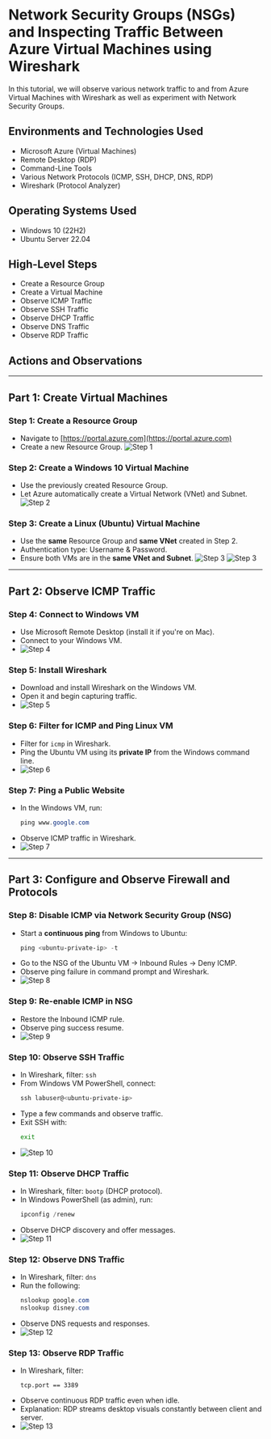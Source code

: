 <h1>Network Security Groups (NSGs) and Inspecting Traffic Between Azure Virtual Machines using Wireshark</h1>
In this tutorial, we will observe various network traffic to and from Azure Virtual Machines with Wireshark as well as experiment with Network Security Groups. <br />

<h2>Environments and Technologies Used</h2>

- Microsoft Azure (Virtual Machines)
- Remote Desktop (RDP)
- Command-Line Tools
- Various Network Protocols (ICMP, SSH, DHCP, DNS, RDP)
- Wireshark (Protocol Analyzer)

<h2>Operating Systems Used </h2>

- Windows 10 (22H2)
- Ubuntu Server 22.04

<h2>High-Level Steps</h2>

- Create a Resource Group
- Create a Virtual Machine
- Observe ICMP Traffic
- Observe SSH Traffic
- Observe DHCP Traffic
- Observe DNS Traffic
- Observe RDP Traffic

<h2>Actions and Observations</h2>

---

## Part 1: Create Virtual Machines

### Step 1: Create a Resource Group
- Navigate to [https://portal.azure.com](https://portal.azure.com)
- Create a new Resource Group.
  ![Step 1](https://github.com/user-attachments/assets/483fe16d-4d02-41b6-aab8-be498c9908d2)

### Step 2: Create a Windows 10 Virtual Machine
- Use the previously created Resource Group.
- Let Azure automatically create a Virtual Network (VNet) and Subnet.
  ![Step 2](https://github.com/user-attachments/assets/ac69d82b-a7d4-44e8-831e-5e5844eb2f56)

### Step 3: Create a Linux (Ubuntu) Virtual Machine
- Use the **same** Resource Group and **same VNet** created in Step 2.
- Authentication type: Username & Password.
- Ensure both VMs are in the **same VNet and Subnet**.
  ![Step 3](https://github.com/user-attachments/assets/0dae36f5-e560-4c60-b230-94f21cdaa3e3)
  ![Step 3](https://github.com/user-attachments/assets/2f38cf0a-5835-4e47-bb4c-be2f99fa4fc3)

---

## Part 2: Observe ICMP Traffic

### Step 4: Connect to Windows VM
- Use Microsoft Remote Desktop (install it if you're on Mac).
- Connect to your Windows VM.
- ![Step 4](images/step4_connect_rdp.png)

### Step 5: Install Wireshark
- Download and install Wireshark on the Windows VM.
- Open it and begin capturing traffic.
- ![Step 5](images/step5_install_wireshark.png)

### Step 6: Filter for ICMP and Ping Linux VM
- Filter for `icmp` in Wireshark.
- Ping the Ubuntu VM using its **private IP** from the Windows command line.
- ![Step 6](images/step6_icmp_ping.png)

### Step 7: Ping a Public Website
- In the Windows VM, run:  
  ```powershell
  ping www.google.com
  ```
- Observe ICMP traffic in Wireshark.
- ![Step 7](images/step7_public_ping.png)

---

## Part 3: Configure and Observe Firewall and Protocols

### Step 8: Disable ICMP via Network Security Group (NSG)
- Start a **continuous ping** from Windows to Ubuntu:
  ```powershell
  ping <ubuntu-private-ip> -t
  ```
- Go to the NSG of the Ubuntu VM → Inbound Rules → Deny ICMP.
- Observe ping failure in command prompt and Wireshark.
- ![Step 8](images/step8_nsg_block_icmp.png)

### Step 9: Re-enable ICMP in NSG
- Restore the Inbound ICMP rule.
- Observe ping success resume.
- ![Step 9](images/step9_nsg_allow_icmp.png)

### Step 10: Observe SSH Traffic
- In Wireshark, filter: `ssh`
- From Windows VM PowerShell, connect:
  ```powershell
  ssh labuser@<ubuntu-private-ip>
  ```
- Type a few commands and observe traffic.
- Exit SSH with:
  ```bash
  exit
  ```
- ![Step 10](images/step10_ssh_traffic.png)

### Step 11: Observe DHCP Traffic
- In Wireshark, filter: `bootp` (DHCP protocol).
- In Windows PowerShell (as admin), run:
  ```powershell
  ipconfig /renew
  ```
- Observe DHCP discovery and offer messages.
- ![Step 11](images/step11_dhcp.png)

### Step 12: Observe DNS Traffic
- In Wireshark, filter: `dns`
- Run the following:
  ```powershell
  nslookup google.com
  nslookup disney.com
  ```
- Observe DNS requests and responses.
- ![Step 12](images/step12_dns.png)

### Step 13: Observe RDP Traffic
- In Wireshark, filter:  
  ```plaintext
  tcp.port == 3389
  ```
- Observe continuous RDP traffic even when idle.
- Explanation: RDP streams desktop visuals constantly between client and server.
- ![Step 13](images/step13_rdp_traffic.png)
